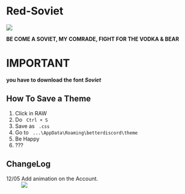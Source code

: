 # Red-Soviet

<img src=http://i.imgur.com/91I2Lpf.jpg>

<b> BE COME A SOVIET, MY COMRADE, FIGHT FOR THE VODKA & BEAR </b>

<h1><b>IMPORTANT</b> </h1>
<b>you have to download the font <var> Soviet </var> </b>

<h2> How To Save a Theme </h2>
<ol>
  <li> Click in RAW
  <li> Do <Code> Ctrl + S </code>
  <li> Save as <Code> .css </code>
  <li> Go to <Code> ...\AppData\Roaming\betterdiscord\theme </code>
  <li> Be Happy 
  <li> ???
</ol>

<h2> ChangeLog </h2>

  <dl> 12/05 Add animation on the Account.
  <dd> <img src=http://i.imgur.com/iKOmWyd.gif>
  </dl>
